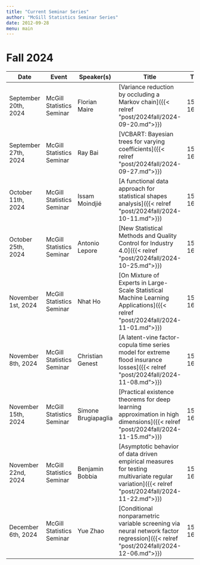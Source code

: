 ```yaml
---
title: "Current Seminar Series"
author: "McGill Statistics Seminar Series"
date: 2012-09-28
menu: main
---
```


# Fall 2024
| Date   | Event                     | Speaker(s)         | Title                                                                                                                                              | Time        | Location                                       |
|--------|---------------------------|--------------------|----------------------------------------------------------------------------------------------------------------------------------------------------|-------------|------------------------------------------------|
| September 20th, 2024 | McGill Statistics Seminar  | Florian Maire | [Variance reduction by occluding a Markov chain]({{< relref "post/2024fall/2024-09-20.md">}}) | 15:30-16:30  | In person: Burnside 1104 / [Zoom Link](https://mcgill.zoom.us/j/88265323185) |
| September 27th, 2024 | McGill Statistics Seminar  | Ray Bai | [VCBART: Bayesian trees for varying coefficients]({{< relref "post/2024fall/2024-09-27.md">}}) | 15:30-16:30  | Online: Retransmitted in Burnside 1104 / [Zoom Link](https://mcgill.zoom.us/j/88350756970) |
| October 11th, 2024 | McGill Statistics Seminar  | Issam Moindjié | [A functional data approach for statistical shapes analysis]({{< relref "post/2024fall/2024-10-11.md">}}) | 15:30-16:30  | In person: Burnside 1104 / [Zoom Link](https://mcgill.zoom.us/j/87824357176) |
| October 25th, 2024 | McGill Statistics Seminar  | Antonio Lepore | [New Statistical Methods and Quality Control for Industry 4.0]({{< relref "post/2024fall/2024-10-25.md">}}) | 15:30-16:30  | Online: Retransmitted in Burnside 1104 / [Zoom Link](https://mcgill.zoom.us/j/81908885431) |
| November 1st, 2024 | McGill Statistics Seminar  | Nhat Ho | [On Mixture of Experts in Large-Scale Statistical Machine Learning Applications]({{< relref "post/2024fall/2024-11-01.md">}}) | 15:30-16:30  |  In person: Burnside 1104 / [Zoom Link](https://mcgill.zoom.us/j/81284191962) |
| November 8th, 2024 | McGill Statistics Seminar  | Christian Genest | [A latent-vine factor-copula time series model for extreme flood insurance losses]({{< relref "post/2024fall/2024-11-08.md">}}) | 15:30-16:30  |  In person: Burnside 1104 / [Zoom Link](https://mcgill.zoom.us/j/89121567327) |
| November 15th, 2024 | McGill Statistics Seminar  | Simone Brugiapaglia | [Practical existence theorems for deep learning approximation in high dimensions]({{< relref "post/2024fall/2024-11-15.md">}}) | 15:30-16:30  |  In person: Burnside 1104 / [Zoom Link](https://mcgill.zoom.us/j/89043936588) |
| November 22nd, 2024 | McGill Statistics Seminar  | Benjamin Bobbia | [Asymptotic behavior of data driven empirical measures for testing multivariate regular variation]({{< relref "post/2024fall/2024-11-22.md">}}) | 15:30-16:30  |  In person: Burnside 1104 / [Zoom Link](https://mcgill.zoom.us/j/82125361063) |
| December 6th, 2024 | McGill Statistics Seminar | Yue Zhao | [Conditional nonparametric variable screening via neural network factor regression]({{< relref "post/2024fall/2024-12-06.md">}}) | 15:30-16:30  |  In person: Burnside 1104 / [Zoom Link](https://mcgill.zoom.us/j/83785721810) |